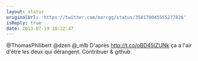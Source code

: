 ```yaml
---
layout: status
originalUrl: 'https://twitter.com/marcgg/status/358170045555277826'
isReply: true
date: 2013-07-19 10:22:47
---
```


@ThomasPhilibert @dzen @_mlb D'après http://t.co/oBD45IZUNk ça a l'air d'être les deux qui dérangent. Contribuer &amp; github.

